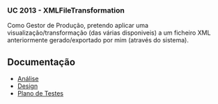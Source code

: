 ### UC 2013 - XMLFileTransformation ###

Como Gestor de Produção, pretendo aplicar uma visualização/transformação (das várias disponiveis) a um ficheiro XML anteriormente gerado/exportado por mim (através do sistema).
## Documentação

- [Análise](XMLFileTransformation-ANALYSIS.md)
- [Design](XMLFileTransformation-DESIGN.md)
- [Plano de Testes](XMLFileTransformation-TESTPLAN.md)
